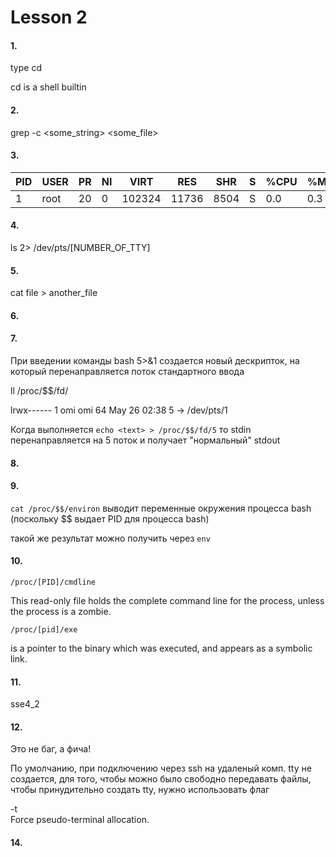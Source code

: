 # Lesson 2

#### 1.

type cd

cd is a shell builtin

#### 2.

grep -c <some_string> <some_file>

#### 3. 

PID | USER | PR | NI | VIRT | RES | SHR | S | %CPU | %MEM | TIME+ | COMMAND
| -- | -- | -- | -- | -- | -- | -- | -- | -- | -- | -- | -- 
1 | root | 20 | 0 | 102324 | 11736 | 8504 | S | 0.0 | 0.3 | 0:12.05 | systemd

#### 4.

ls 2> /dev/pts/[NUMBER_OF_TTY]

#### 5.

cat file > another_file

#### 6.

#### 7.

При введении команды bash 5>&1 создается новый дескрипток,
на который перенаправляется поток стандартного ввода

ll /proc/$$/fd/

lrwx------ 1 omi omi 64 May 26 02:38 5 -> /dev/pts/1

Когда выполняется ```echo <text> > /proc/$$/fd/5``` то stdin перенаправляется на 5 поток и получает "нормальный" stdout

#### 8.

#### 9.

```cat /proc/$$/environ``` 
выводит переменные окружения процесса bash (поскольку $$ выдает PID для процесса bash)

такой же результат можно получить через
```env```

#### 10.

```/proc/[PID]/cmdline```

This  read-only  file holds the complete command line for the process, unless the process is a zombie.

```/proc/[pid]/exe``` 
 
is a pointer to the binary which was executed, and appears as a symbolic link.

#### 11.

sse4_2

#### 12.

Это не баг, а фича! 

По умолчанию, при подключению через ssh на удаленый комп. tty не создается,
для того, чтобы можно было свободно передавать файлы,
чтобы принудительно создать tty, нужно использовать флаг

-t      
    Force pseudo-terminal allocation.

#### 14.




